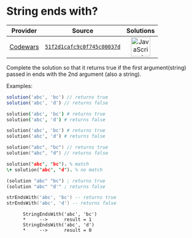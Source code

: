 [_metadata_:generated]: - "true"

# String ends with?

<!-- INFO TABLE BEGIN -->

| Provider                                        | Source                                                                               | Solutions                                                                                                                                                    |
| :---------------------------------------------: | :----------------------------------------------------------------------------------: | :----------------------------------------------------------------------------------------------------------------------------------------------------------: |
| [Codewars](../../../docs/providers/Codewars.md) | [`51f2d1cafc9c0f745c00037d`](https://www.codewars.com/kata/51f2d1cafc9c0f745c00037d) | [<img src="https://res.cloudinary.com/rascaltwo/image/upload/v1631924076/javascript_ehszr7.svg" alt="JavaScript" title="JavaScript" width="50" />](solve.js) |

<!-- INFO TABLE END -->

Complete the solution so that it returns true if the first argument(string) passed in ends with the 2nd argument (also a string). 

Examples:

```javascript
solution('abc', 'bc') // returns true
solution('abc', 'd') // returns false
```
```coffeescript
solution('abc', 'bc') # returns true
solution('abc', 'd') # returns false
```
```python
solution('abc', 'bc') # returns true
solution('abc', 'd') # returns false
```
```go
solution("abc", "bc") // returns true
solution("abc", "d") // returns false
```
```prolog
solution("abc", "bc"). % match
\+ solution("abc", "d"). % no match
```
```clojure
(solution "abc" "bc") ; returns true
(solution "abc" "d'" ; returns false
```
```lua
strEndsWith('abc', 'bc') -- returns true
strEndsWith('abc', 'd') -- returns false
```
```cobol
      StringEndsWith('abc', 'bc')
      *     -->      result = 1
      StringEndsWith('abc', 'd')
      *     -->      result = 0
```

